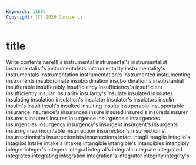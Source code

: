```yaml
---
Keywords: 11666
Copyright: (C) 2020 Junjie Li
---
```


# title

Write contents here!!!
s 
instrumental 
instrumental's 
instrumentalist 
instrumentalist's 
instrumentalists 
instrumentality
instrumentality's 
instrumentals 
instrumentation 
instrumentation's 
instrumented 
instrumenting 
instruments 
insubordinate 
insubordination 
insubordination's
insubstantial 
insufferable 
insufferably 
insufficiency 
insufficiency's 
insufficient 
insufficiently 
insular 
insularity 
insularity's
insulate 
insulated 
insulates 
insulating 
insulation 
insulation's 
insulator 
insulator's 
insulators 
insulin
insulin's 
insult 
insult's 
insulted 
insulting 
insults 
insuperable 
insupportable 
insurance 
insurance's
insurances 
insure 
insured 
insured's 
insureds 
insurer 
insurer's 
insurers 
insures 
insurgence
insurgence's 
insurgences 
insurgencies 
insurgency 
insurgency's 
insurgent 
insurgent's 
insurgents 
insuring 
insurmountable
insurrection 
insurrection's 
insurrectionist 
insurrectionist's 
insurrectionists 
insurrections 
intact 
intagli 
intaglio 
intaglio's
intaglios 
intake 
intake's 
intakes 
intangible 
intangible's 
intangibles 
intangibly 
integer 
integer's
integers 
integral 
integral's 
integrals 
integrate 
integrated 
integrates 
integrating 
integration 
integration's
integrator 
integrity 
integrity's 
